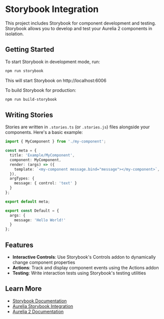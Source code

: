 # Storybook Integration

This project includes Storybook for component development and testing. Storybook allows you to develop and test your Aurelia 2 components in isolation.

## Getting Started

To start Storybook in development mode, run:

```bash
npm run storybook
```

This will start Storybook on http://localhost:6006

To build Storybook for production:

```bash
npm run build-storybook
```

## Writing Stories

Stories are written in `.stories.ts` (or `.stories.js`) files alongside your components. Here's a basic example:

```typescript
import { MyComponent } from './my-component';

const meta = {
  title: 'Example/MyComponent',
  component: MyComponent,
  render: (args) => ({
    template: `<my-component message.bind="message"></my-component>`,
  }),
  argTypes: {
    message: { control: 'text' }
  }
};

export default meta;

export const Default = {
  args: {
    message: 'Hello World!'
  }
};
```

## Features

- **Interactive Controls**: Use Storybook's Controls addon to dynamically change component properties
- **Actions**: Track and display component events using the Actions addon
- **Testing**: Write interaction tests using Storybook's testing utilities

## Learn More

- [Storybook Documentation](https://storybook.js.org/docs)
- [Aurelia Storybook Integration](https://github.com/aurelia/storybook)
- [Aurelia 2 Documentation](https://docs.aurelia.io) 